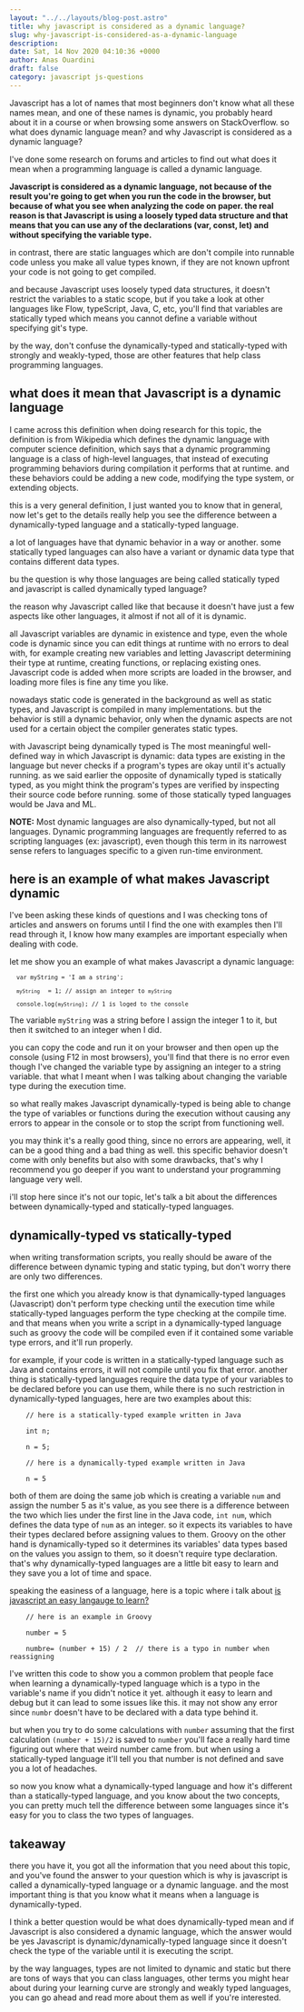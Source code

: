 ```yaml
---
layout: "../../layouts/blog-post.astro"
title: why javascript is considered as a dynamic language?
slug: why-javascript-is-considered-as-a-dynamic-language
description: 
date: Sat, 14 Nov 2020 04:10:36 +0000
author: Anas Ouardini
draft: false
category: javascript js-questions
---
```



Javascript has a lot of names that most beginners don't know what all these names mean, and one of these names is dynamic, you probably heard about it in a course or when browsing some answers on StackOverflow. so what does dynamic language mean? and why Javascript is considered as a dynamic language?

I've done some research on forums and articles to find out what does it mean when a programming language is called a dynamic language.

**Javascript is considered as a dynamic language, not because of the result you're going to get when you run the code in the browser, but because of what you see when analyzing the code on paper. the real reason is that Javascript is using a loosely typed data structure and that means that you can use any of the declarations (var, const, let) and without specifying the variable type.**

in contrast, there are static languages which are don't compile into runnable code unless you make all value types known, if they are not known upfront your code is not going to get compiled.

and because Javascript uses loosely typed data structures, it doesn't restrict the variables to a static scope, but if you take a look at other languages like Flow, typeScript, Java, C, etc, you'll find that variables are statically typed which means you cannot define a variable without specifying git's type.

by the way, don't confuse the dynamically-typed and statically-typed with strongly and weakly-typed, those are other features that help class programming languages.

## what does it mean that Javascript is a dynamic language

I came across this definition when doing research for this topic, the definition is from Wikipedia which defines the dynamic language with computer science definition, which says that a dynamic programming language is a class of high-level languages, that instead of executing programming behaviors during compilation it performs that at runtime. and these behaviors could be adding a new code, modifying the type system, or extending objects.

this is a very general definition, I just wanted you to know that in general, now let's get to the details really help you see the difference between a dynamically-typed language and a statically-typed language. 

a lot of languages have that dynamic behavior in a way or another. some statically typed languages can also have a variant or dynamic data type that contains different data types.

bu the question is why those languages are being called statically typed and javascript is called dynamically typed language?

the reason why Javascript called like that because it doesn't have just a few aspects like other languages, it almost if not all of it is dynamic. 

all Javascript variables are dynamic in existence and type, even the whole code is dynamic since you can edit things at runtime with no errors to deal with, for example creating new variables and letting Javascript determining their type at runtime, creating functions, or replacing existing ones. Javascript code is added when more scripts are loaded in the browser, and loading more files is fine any time you like.

nowadays static code is generated in the background as well as static types, and Javascript is compiled in many implementations. but the behavior is still a dynamic behavior, only when the dynamic aspects are not used for a certain object the compiler generates static types.

with Javascript being dynamically typed is The most meaningful well-defined way in which Javascript is dynamic: data types are existing in the language but never checks if a program's types are okay until it's actually running. as we said earlier the opposite of dynamically typed is statically typed, as you might think the program's types are verified by inspecting their source code before running. some of those statically typed languages would be Java and ML.

**NOTE:** Most dynamic languages are also dynamically-typed, but not all languages. Dynamic programming languages are frequently referred to as scripting languages (ex: javascript), even though this term in its narrowest sense refers to languages specific to a given run-time environment.

## here is an example of what makes Javascript dynamic

I've been asking these kinds of questions and I was checking tons of articles and answers on forums until I find the one with examples then I'll read through it, I know how many examples are important especially when dealing with code.

let me show you an example of what makes Javascript a dynamic language:

<pre class="wp-block-code"><code lang="javascript" class="language-javascript line-numbers"><code>  var myString = 'I am a string';

  <code>myString</code></code>  <code>= 1; // assign an integer to <code>myString</code>

  console.log(<code>myString</code>); // 1 is loged to the console</code></code></pre>

The variable <code>myString</code> was a string before I assign the integer 1 to it, but then it switched to an integer when I did.

you can copy the code and run it on your browser and then open up the console (using F12 in most browsers), you'll find that there is no error even though I've changed the variable type by assigning an integer to a string variable. that what I meant when I was talking about changing the variable type during the execution time.

so what really makes Javascript dynamically-typed is being able to change the type of variables or functions during the execution without causing any errors to appear in the console or to stop the script from functioning well.

you may think it's a really good thing, since no errors are appearing,  well, it can be a good thing and a bad thing as well. this specific behavior doesn't come with only benefits but also with some drawbacks, that's why I recommend you go deeper if you want to understand your programming language very well.

i'll stop here since it's not our topic, let's talk a bit about the differences between dynamically-typed and statically-typed languages.

## dynamically-typed vs statically-typed

when writing transformation scripts, you really should be aware of the difference between dynamic typing and static typing, but don't worry there are only two differences.

the first one which you already know is that dynamically-typed languages (Javascript) don't perform type checking until the execution time while statically-typed languages perform the type checking at the compile time. and that means when you write a script in a dynamically-typed language such as groovy the code will be compiled even if it contained some variable type errors, and it'll run properly.

for example, if your code is written in a statically-typed language such as Java and contains errors, it will not compile until you fix that error. another thing is statically-typed languages require the data type of your variables to be declared before you can use them, while there is no such restriction in dynamically-typed languages, here are two examples about this:

<pre class="wp-block-code"><code lang="javascript" class="language-javascript line-numbers">    // here is a statically-typed example written in Java

    int n;

    n = 5;</code></pre>

<pre class="wp-block-code"><code lang="javascript" class="language-javascript line-numbers">    // here is a dynamically-typed example written in Java

    n = 5</code></pre>

both of them are doing the same job which is creating a variable <code>num</code> and assign the number 5 as it's value, as you see there is a difference between the two which lies under the first line in the Java code, <code>int num</code>, which defines the data type of <code>num</code> as an integer. so it expects its variables to have their types declared before assigning values to them. Groovy on the other hand is dynamically-typed so it determines its variables' data types based on the values you assign to them, so it doesn't require type declaration. that's why dynamically-typed languages are a little bit easy to learn and they save you a lot of time and space.

speaking the easiness of a language, here is a topic where i talk about <a href="/posts/is-javascript-easy-to-learn/" class="rank-math-link">is javascript an easy langauge to learn?</a>

<pre class="wp-block-code"><code lang="javascript" class="language-javascript line-numbers">    // here is an example in Groovy

    number = 5

    numbre= (number + 15) / 2  // there is a typo in number when reassigning</code></pre>

I've written this code to show you a common problem that people face when learning a dynamically-typed language which is a typo in the variable's name if you didn't notice it yet. although it easy to learn and debug but it can lead to some issues like this. it may not show any error since <code>numbr</code> doesn't have to be declared with a data type behind it.

but when you try to do some calculations with <code>number</code> assuming that the first calculation <code>(number + 15)/2</code> is saved to <code>number</code> you'll face a really hard time figuring out where that weird number came from. but when using a statically-typed language it'll tell you that number is not defined and save you a lot of headaches.

so now you know what a dynamically-typed language and how it's different than a statically-typed language, and you know about the two concepts, you can pretty much tell the difference between some languages since it's easy for you to class the two types of languages.

## takeaway

there you have it, you got all the information that you need about this topic, and you've found the answer to your question which is why is javascript is called a dynamically-typed language or a dynamic language. and the most important thing is that you know what it means when a language is dynamically-typed.

I think a better question would be what does dynamically-typed mean and if Javascript is also considered a dynamic language, which the answer would be yes Javascript is dynamic/dynamically-typed language since it doesn't check the type of the variable until it is executing the script.

by the way languages, types are not limited to dynamic and static but there are tons of ways that you can class languages, other terms you might hear about during your learning curve are strongly and weakly typed languages, you can go ahead and read more about them as well if you're interested.


